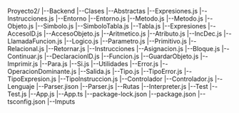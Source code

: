 Proyecto2/
|--Backend
    |--Clases
        |--Abstractas
            |--Expresiones.js
            |--Instrucciones.js
        |--Entorno
            |--Entorno.js
            |--Metodo.js
            |--Metodo.js
            |--Objeto.js
            |--Simbolo.js
            |--SimboloTabla.js
            |--Tabla.js
        |--Expresiones
            |--AccesolD.js
            |--AccesoObjeto.js
            |--Aritmetico.js
            |--Atributo.js
            |--IncDec.js
            |--LlamadaFuncion.js
            |--Logico.js
            |--Parametro.js
            |--Primitivo.js
            |--Relacional.js
            |--Retornar.js
        |--Instrucciones
            |--Asignacion.js
            |--Bloque.js
            |--Continuar.js
            |--DeclaracionlD.js
            |--Funcion.js
            |--GuardarObjeto.js
            |--Imprimir.js
            |--Para.js
            |--Si.js
        |--Utilidades
            |--Error.js
            |--OperacionDominante.js
            |--Salida.js
            |--Tipo.js
            |--TipoError.js
            |--TipoExpresion.js
            |--Tipolnstruccion.js
    |--Controlador
        |--Controlador.js 
    |--Lenguaje
        |--Parser.jison
        |--Parser.js
    |--Rutas
        |--Interpreter.js
    |--Test
        |--Test.js
|--App.js
|--App.ts
|--package-lock.json
|--package.json
|--tsconfig.json
|--Imputs



